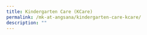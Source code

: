 ```yaml
---
title: Kindergarten Care (KCare)
permalink: /mk-at-angsana/kindergarten-care-kcare/
description: ""
---
```

